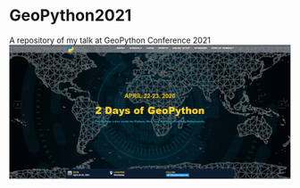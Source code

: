 # GeoPython2021
A repository of my talk at GeoPython Conference 2021
![alt text](https://github.com/panjoel4/GeoPython2021/blob/main/Images/geopyt.PNG?raw=true)

